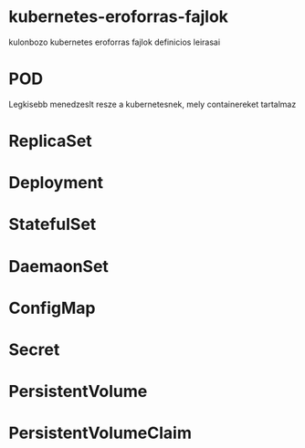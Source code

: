 # kubernetes-eroforras-fajlok
kulonbozo kubernetes eroforras fajlok definicios leirasai

# POD
Legkisebb menedzeslt resze a kubernetesnek, mely containereket tartalmaz
# ReplicaSet
# Deployment
# StatefulSet
# DaemaonSet
# ConfigMap
# Secret
# PersistentVolume
# PersistentVolumeClaim